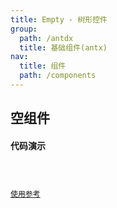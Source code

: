 ```yaml
---
title: Empty - 树形控件
group:
  path: /antdx
  title: 基础组件(antx)
nav:
  title: 组件
  path: /components
---
```


## 空组件

#### 代码演示

<code src="../demos/emptyDemo.tsx" background="#fff" title="基本使用" />

[使用参考](https://ant.design/components/tree-cn/)

<API src="./index.tsx"></API>
